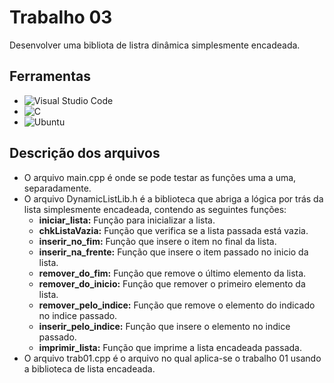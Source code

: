# Trabalho 03
Desenvolver uma bibliota de listra dinâmica simplesmente encadeada.
## Ferramentas
- ![Visual Studio Code](https://img.shields.io/badge/Visual%20Studio%20Code-0078d7.svg?style=for-the-badge&logo=visual-studio-code&logoColor=white)
- ![C](https://img.shields.io/badge/c-%2300599C.svg?style=for-the-badge&logo=c&logoColor=white)
- ![Ubuntu](https://img.shields.io/badge/Ubuntu-E95420?style=for-the-badge&logo=ubuntu&logoColor=white)
## Descrição dos arquivos
* O arquivo main.cpp é onde se pode testar as funções uma a uma, separadamente.
* O arquivo DynamicListLib.h é a biblioteca que abriga a lógica por trás da lista simplesmente encadeada, contendo as seguintes funções:
  * **iniciar_lista:** Função para inicializar a lista.
  * **chkListaVazia:** Função que verifica se a lista passada está vazia.
  * **inserir_no_fim:** Função que insere o item no final da lista.
  * **inserir_na_frente:** Função que insere o item passado no inicio da lista.
  * **remover_do_fim:** Função que remove o último elemento da lista.
  * **remover_do_inicio:** Função que remover o primeiro elemento da lista.
  * **remover_pelo_indice:** Função que remove o elemento do indicado no indice passado.
  * **inserir_pelo_indice:** Função que insere o elemento no indice passado.
  * **imprimir_lista:** Função que imprime a lista encadeada passada.
* O arquivo trab01.cpp é o arquivo no qual aplica-se o trabalho 01 usando a biblioteca de lista encadeada.